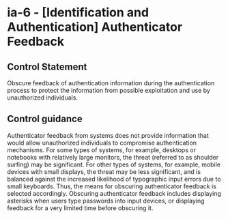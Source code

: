 # ia-6 - \[Identification and Authentication\] Authenticator Feedback

## Control Statement

Obscure feedback of authentication information during the authentication process to protect the information from possible exploitation and use by unauthorized individuals.

## Control guidance

Authenticator feedback from systems does not provide information that would allow unauthorized individuals to compromise authentication mechanisms. For some types of systems, for example, desktops or notebooks with relatively large monitors, the threat (referred to as shoulder surfing) may be significant. For other types of systems, for example, mobile devices with small displays, the threat may be less significant, and is balanced against the increased likelihood of typographic input errors due to small keyboards. Thus, the means for obscuring authenticator feedback is selected accordingly. Obscuring authenticator feedback includes displaying asterisks when users type passwords into input devices, or displaying feedback for a very limited time before obscuring it.
